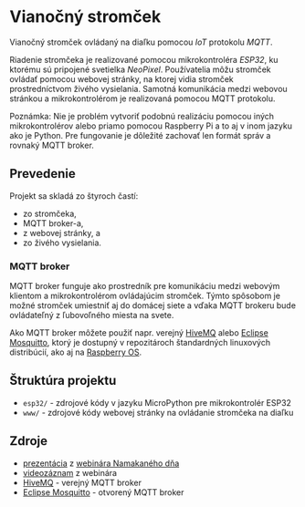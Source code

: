 # Vianočný stromček

Vianočný stromček ovládaný na diaľku pomocou _IoT_ protokolu _MQTT_.

Riadenie stromčeka je realizované pomocou mikrokontroléra _ESP32_, ku ktorému sú pripojené svetielka _NeoPixel_. Používatelia môžu stromček ovládať pomocou webovej stránky, na ktorej vidia stromček prostredníctvom živého vysielania. Samotná komunikácia medzi webovou stránkou a mikrokontrolérom je realizovaná pomocou MQTT protokolu.

Poznámka: Nie je problém vytvoriť podobnú realizáciu pomocou iných mikrokontrolérov alebo priamo pomocou Raspberry Pi a to aj v inom jazyku ako je Python. Pre fungovanie je dôležité zachovať len formát správ a rovnaký MQTT broker.

## Prevedenie

Projekt sa skladá zo štyroch častí:

-   zo stromčeka,
-   MQTT broker-a,
-   z webovej stránky, a
-   zo živého vysielania.

### MQTT broker

MQTT broker funguje ako prostredník pre komunikáciu medzi webovým klientom a mikrokontrolérom ovládajúcim stromček. Týmto spôsobom je možné stromček umiestniť aj do domácej siete a vďaka MQTT brokeru bude ovládateľný z ľubovoľného miesta na svete.

Ako MQTT broker môžete použiť napr. verejný [HiveMQ](https://www.hivemq.com/public-mqtt-broker/) alebo [Eclipse Mosquitto](https://mosquitto.org), ktorý je dostupný v repozitároch štandardných linuxových distribúcií, ako aj na [Raspberry OS](https://www.raspberrypi.org/software/).

## Štruktúra projektu

-   `esp32/` - zdrojové kódy v jazyku MicroPython pre mikrokontrolér ESP32
-   `www/` - zdrojové kódy webovej stránky na ovládanie stromčeka na diaľku

## Zdroje

-   [prezentácia](https://youtu.be/AaIelMubuP8) z [webinára Namakaného dňa](http://www.namakanyden.sk/webinare/2020/12/20/vianocne-svetielka.html)
-   [videozáznam](https://youtu.be/AaIelMubuP8) z webinára
-   [HiveMQ](https://www.hivemq.com/public-mqtt-broker/) - verejný MQTT broker
-   [Eclipse Mosquitto](https://mosquitto.org) - otvorený MQTT broker

